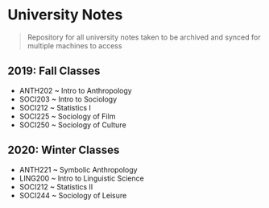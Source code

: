 # University Notes

> Repository for all university notes taken to be archived and synced for multiple machines to access

## 2019: Fall Classes

- ANTH202 ~ Intro to Anthropology
- SOCI203 ~ Intro to Sociology
- SOCI212 ~ Statistics I
- SOCI225 ~ Sociology of Film
- SOCI250 ~ Sociology of Culture

## 2020: Winter Classes

- ANTH221 ~ Symbolic Anthropology
- LING200 ~ Intro to Linguistic Science
- SOCI212 ~ Statistics II
- SOCI244 ~ Sociology of Leisure